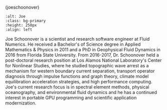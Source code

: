 <head>
  <meta charset="UTF-8">
  <meta name="description" content="Joe Schoonover">
  <meta name="keywords" content="AMD GPU, ROCm, blog, contributor, blog author">
</head>

(joeschoonover)

```{image} ./data/Joe-Schoonover.png
:alt: Joe
:class: bg-primary
:height: 250px
:align: left
```

Joe Schoonover is a scientist and research software engineer at Fluid Numerics. He received a Bachelor's of Science degree in Applied Mathematics & Physics in 2011 and a PhD in Geophysical Fluid Dynamics in 2016 from Florida State University. From 2016-2017, Dr. Schoonover held a post-doctoral research position at Los Alamos National Laboratory's Center for Nonlinear Studies, where he studied topographic wave arrest as a mechanism for western boundary current separation, transport operator diagnosis through impulse functions and graph theory, climate model equilibration acceleration strategies, and high performance computing. Joe's current research focus is in spectral element methods, physical oceanography, and environmental fluid dynamics and he has a continued interest in portable GPU programming and scientific application modernization. 